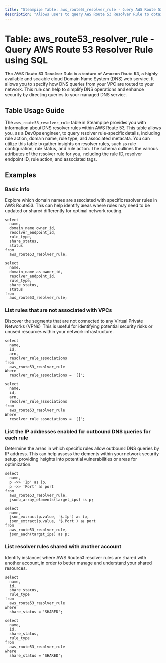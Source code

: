 ```yaml
---
title: "Steampipe Table: aws_route53_resolver_rule - Query AWS Route 53 Resolver Rule using SQL"
description: "Allows users to query AWS Route 53 Resolver Rule to obtain data on DNS resolver rules configured in an AWS account."
---
```


# Table: aws_route53_resolver_rule - Query AWS Route 53 Resolver Rule using SQL

The AWS Route 53 Resolver Rule is a feature of Amazon Route 53, a highly available and scalable cloud Domain Name System (DNS) web service. It allows you to specify how DNS queries from your VPC are routed to your network. This rule can help to simplify DNS operations and enhance security by directing queries to your managed DNS service.

## Table Usage Guide

The `aws_route53_resolver_rule` table in Steampipe provides you with information about DNS resolver rules within AWS Route 53. This table allows you, as a DevOps engineer, to query resolver rule-specific details, including rule action, domain name, rule type, and associated metadata. You can utilize this table to gather insights on resolver rules, such as rule configuration, rule status, and rule action. The schema outlines the various attributes of the resolver rule for you, including the rule ID, resolver endpoint ID, rule action, and associated tags.

## Examples

### Basic info
Explore which domain names are associated with specific resolver rules in AWS Route53. This can help identify areas where rules may need to be updated or shared differently for optimal network routing.

```sql+postgres
select
  name,
  domain_name owner_id,
  resolver_endpoint_id,
  rule_type,
  share_status,
  status
from
  aws_route53_resolver_rule;
```

```sql+sqlite
select
  name,
  domain_name as owner_id,
  resolver_endpoint_id,
  rule_type,
  share_status,
  status
from
  aws_route53_resolver_rule;
```


### List rules that are not associated with VPCs
Discover the segments that are not connected to any Virtual Private Networks (VPNs). This is useful for identifying potential security risks or unused resources within your network infrastructure.

```sql+postgres
select
  name,
  id,
  arn,
  resolver_rule_associations
from
  aws_route53_resolver_rule
Where
  resolver_rule_associations = '[]';
```

```sql+sqlite
select
  name,
  id,
  arn,
  resolver_rule_associations
from
  aws_route53_resolver_rule
Where
  resolver_rule_associations = '[]';
```


### List the IP addresses enabled for outbound DNS queries for each rule
Determine the areas in which specific rules allow outbound DNS queries by IP address. This can help assess the elements within your network security setup, providing insights into potential vulnerabilities or areas for optimization.

```sql+postgres
select
  name,
  p ->> 'Ip' as ip,
  p ->> 'Port' as port
from
  aws_route53_resolver_rule,
  jsonb_array_elements(target_ips) as p;
```

```sql+sqlite
select
  name,
  json_extract(p.value, '$.Ip') as ip,
  json_extract(p.value, '$.Port') as port
from
  aws_route53_resolver_rule,
  json_each(target_ips) as p;
```


### List resolver rules shared with another account
Identify instances where AWS Route53 resolver rules are shared with another account, in order to better manage and understand your shared resources.

```sql+postgres
select
  name,
  id,
  share_status,
  rule_type
from
  aws_route53_resolver_rule
where
  share_status = 'SHARED';
```

```sql+sqlite
select
  name,
  id,
  share_status,
  rule_type
from
  aws_route53_resolver_rule
where
  share_status = 'SHARED';
```